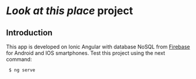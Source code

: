 # *Look at this place* project

## Introduction

 This app is developed on Ionic Angular with database NoSQL from <a href="https://firebase.google.com/"> Firebase</a> for Android and IOS smartphones.
 Test this project using the next command:
```bash
 $ ng serve
 ```
